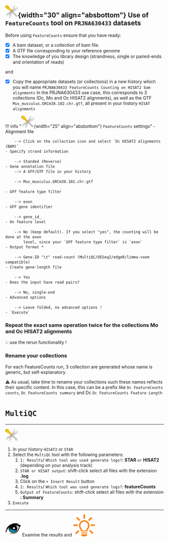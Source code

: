 ## ![](images/tool_small.png){width="30" align="absbottom"} Use of `FeatureCounts` tool on `PRJNA630433` datasets

Before using `FeatureCounts` ensure that you have ready:
- [x] A bam dataset, or a collection of bam file.
- [x] A GTF file corresponding to your reference genome
- [x] The knowledge of you library design (strandness, single or paired-ends and orientation of reads)

and

- [x] Copy the appropriate datasets (or collections) in a new history which you will name
  `PRJNA630433 FeatureCounts Counting on HISAT2 bam alignments`
  In the PRJNA630433 use case, this corresponds to 3 collections (Dc, Mo and Oc HISAT2 
  alignments), as well as the GTF `Mus_musculus.GRCm38.102.chr.gtf`, all present in your
  history `HISAT alignments`

!!! info "![](images/tool_small.png){width="25" align="absbottom"} `FeatureCounts` settings"
    - Alignment file
        
        --> Click on the collection icon and select `Dc HISAT2 alignments (BAM)`
    - Specify strand information
        
        --> Standed (Reverse)
    - Gene annotation file
        --> A GFF/GTF file in your history
        
        --> Mus_musculus.GRCm38.102.chr.gtf
        
    - GFF feature type filter
        
        --> exon
    - GFF gene identifier
        
        --> gene_id_
    - On feature level
        
        --> No (keep default). If you select "yes", the counting will be done at the exon
            level, since your `GFF feature type filter` is `exon`
    - Output format *
        
        --> Gene-ID "\t" read-count (MultiQC/DESeq2/edgeR/limma-voom compatible)
    - Create gene-length file
        
        --> Yes
    - Does the input have read pairs?
        
        --> No, single-end
    - Advanced options
        
        --> Leave folded, no advanced options !
    - `Execute`

### Repeat the exact same operation twice for the collections Mo and Oc HISAT2 alignments

:bulb: use the rerun functionality !

### Rename your collections
For each FeatureCounts run, 3 collection are generated whose name is generic, but
self-explanatory.

:warning: As usual, take time to rename your collections such these names reflects their
specific content. In this case, this can be a prefix like `Dc FeatureCounts counts`,
`Dc FeatureCounts summary` and Dc `Dc FeatureCounts Feature Length`

# `MultiQC`

----
![](images/tool_small.png)

  1. In your history `HISAT2` or `STAR`
  2. Select the `MultiQC` tool with the following parameters:
      1. `1: Results`/ `Which tool was used generate logs?`: **STAR** `or` **HISAT2** (depending on your analysis track)
      2. `STAR or HISAT output`: shift-click select all files with the extension **.log**
      3. Click on the `+ Insert Result` button
      4. `2: Results`/ `Which tool was used generate logs?`: **featureCounts**
      5. `Output of FeatureCounts`: shift-click select all files with the extension **: Summary**
  3. `Execute`

----
![](images/oeil.png) Examine the results and ![](images/lamp.png)




